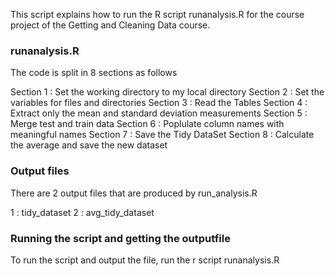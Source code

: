 
This script explains how to run the R script runanalysis.R for the course project of the Getting and Cleaning Data course.

### runanalysis.R ####

The code is split in 8 sections as follows

Section 1 : Set the working directory to my local directory
Section 2 : Set the variables for files and directories
Section 3 : Read the Tables
Section 4 : Extract only the mean and standard deviation measurements
Section 5 : Merge test and train data
Section 6 : Poplulate column names with meaningful names
Section 7 : Save the Tidy DataSet
Section 8 : Calculate the average and save the new dataset

### Output files ####
There are 2 output files that are produced by run_analysis.R

1 : tidy_dataset
2 : avg_tidy_dataset

### Running the script and getting the outputfile

To run the script and output the file, run the r script runanalysis.R

